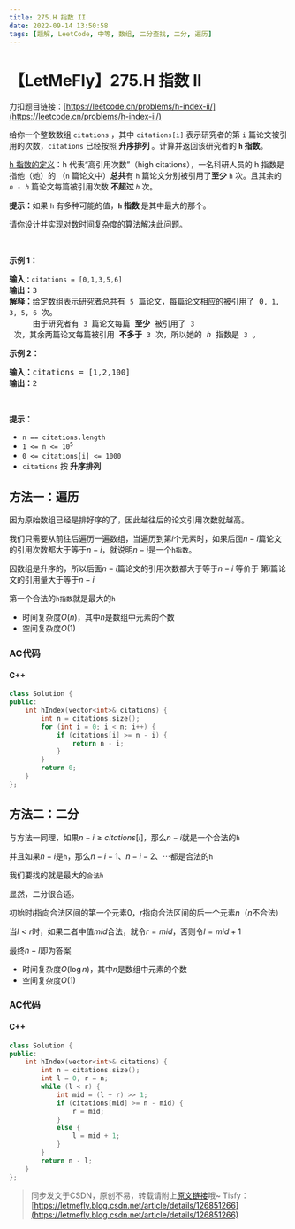 ```yaml
---
title: 275.H 指数 II
date: 2022-09-14 13:50:58
tags: [题解, LeetCode, 中等, 数组, 二分查找, 二分, 遍历]
---
```


# 【LetMeFly】275.H 指数 II

力扣题目链接：[https://leetcode.cn/problems/h-index-ii/](https://leetcode.cn/problems/h-index-ii/)

<p>给你一个整数数组 <code>citations</code> ，其中 <code>citations[i]</code> 表示研究者的第 <code>i</code> 篇论文被引用的次数，<code>citations</code> 已经按照 <strong>升序排列 </strong>。计算并返回该研究者的 <strong><code>h</code><em> </em>指数</strong>。</p>

<p><a href="https://baike.baidu.com/item/h-index/3991452?fr=aladdin" target="_blank">h 指数的定义</a>：h 代表“高引用次数”（high citations），一名科研人员的 h 指数是指他（她）的 （<code>n</code> 篇论文中）<strong>总共</strong>有 <code>h</code> 篇论文分别被引用了<strong>至少</strong> <code>h</code> 次。且其余的 <em><code>n - h</code> </em>篇论文每篇被引用次数 <strong>不超过 </strong><em><code>h</code> </em>次。</p>

<p><strong>提示：</strong>如果 <code>h</code><em> </em>有多种可能的值，<strong><code>h</code> 指数 </strong>是其中最大的那个。</p>

<p>请你设计并实现对数时间复杂度的算法解决此问题。</p>

<p> </p>

<p><strong>示例 1：</strong></p>

<pre>
<strong>输入<code>：</code></strong><code>citations = [0,1,3,5,6]</code>
<strong>输出：</strong>3 
<strong>解释：</strong>给定数组表示研究者总共有 <code>5</code> 篇论文，每篇论文相应的被引用了 0<code>, 1, 3, 5, 6</code> 次。
     由于研究者有 <code>3 </code>篇论文每篇<strong> 至少 </strong>被引用了 <code>3</code> 次，其余两篇论文每篇被引用<strong> 不多于</strong> <code>3</code> 次，所以她的<em> h </em>指数是 <code>3</code> 。</pre>

<p><strong>示例 2：</strong></p>

<pre>
<strong>输入：</strong>citations = [1,2,100]
<strong>输出：</strong>2
</pre>

<p> </p>

<p><strong>提示：</strong></p>

<ul>
	<li><code>n == citations.length</code></li>
	<li><code>1 <= n <= 10<sup>5</sup></code></li>
	<li><code>0 <= citations[i] <= 1000</code></li>
	<li><code>citations</code> 按 <strong>升序排列</strong></li>
</ul>


    
## 方法一：遍历

因为原始数组已经是排好序的了，因此越往后的论文引用次数就越高。

我们只需要从前往后遍历一遍数组，当遍历到第$i$个元素时，如果后面$n-i$篇论文的引用次数都大于等于$n-i$，就说明$n-i$是一个```h指数```。

因数组是升序的，所以后面$n-i$篇论文的引用次数都大于等于$n-i$ 等价于 第$i$篇论文的引用量大于等于$n-i$

第一个合法的```h指数```就是最大的```h```

+ 时间复杂度$O(n)$，其中$n$是数组中元素的个数
+ 空间复杂度$O(1)$

### AC代码

#### C++

```cpp
class Solution {
public:
    int hIndex(vector<int>& citations) {
        int n = citations.size();
        for (int i = 0; i < n; i++) {
            if (citations[i] >= n - i) {
                return n - i;
            }
        }
        return 0;
    }
};
```

## 方法二：二分

与方法一同理，如果$n-i\geq citations[i]$，那么$n-i$就是一个合法的```h```

并且如果$n-i$是```h```，那么$n - i - 1$、$n - i - 2$、$\cdots$都是合法的```h```

我们要找的就是最大的```合法h```

显然，二分很合适。

初始时$l$指向合法区间的第一个元素$0$，$r$指向合法区间的后一个元素$n$（$n$不合法）

当$l < r$时，如果二者中值$mid$合法，就令$r=mid$，否则令$l=mid+1$

最终$n-l$即为答案

+ 时间复杂度$O(\log n)$，其中$n$是数组中元素的个数
+ 空间复杂度$O(1)$

### AC代码

#### C++

```cpp
class Solution {
public:
    int hIndex(vector<int>& citations) {
        int n = citations.size();
        int l = 0, r = n;
        while (l < r) {
            int mid = (l + r) >> 1;
            if (citations[mid] >= n - mid) {
                r = mid;
            }
            else {
                l = mid + 1;
            }
        }
        return n - l;
    }
};
```

> 同步发文于CSDN，原创不易，转载请附上[原文链接](https://blog.tisfy.eu.org/2022/09/14/LeetCode%200275.H%E6%8C%87%E6%95%B0II/)哦~
> Tisfy：[https://letmefly.blog.csdn.net/article/details/126851266](https://letmefly.blog.csdn.net/article/details/126851266)
